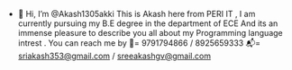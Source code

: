 - 👋 Hi, I’m @Akash1305akki
      This is Akash here from PERI IT , I am currently pursuing my B.E degree in the department of ECE
And its an immense pleasure to describe you all about my Programming language intrest .
You can reach me by 📱= 9791794866 / 8925659333
                    📬= sriakash353@gmail.com / sreeakashgv@gmail.com
<!---
Akash1305akki/Akash1305akki is a ✨ special ✨ repository because its `README.md` (this file) appears on your GitHub profile.
You can click the Preview link to take a look at your changes.
--->
